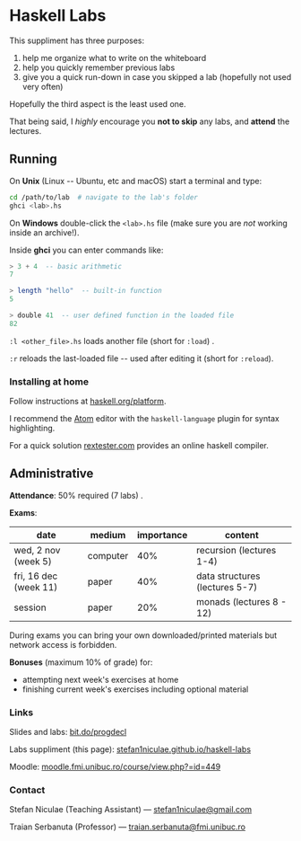 # Haskell Labs

This suppliment has three purposes:

1. help me organize what to write on the whiteboard
2. help you quickly remember previous labs
3. give you a quick run-down in case you skipped a lab (hopefully not used very often)

Hopefully the third aspect is the least used one.

That being said, I *highly* encourage you **not to skip** any labs, and **attend** the lectures.

## Running

On **Unix** (Linux -- Ubuntu, etc and macOS) start a terminal and type:

```bash
cd /path/to/lab  # navigate to the lab's folder
ghci <lab>.hs
```

On **Windows** double-click the `<lab>.hs` file (make sure you are _not_ working inside an archive!).

Inside **ghci** you can enter commands like:

```haskell
> 3 + 4  -- basic arithmetic
7

> length "hello"  -- built-in function
5

> double 41  -- user defined function in the loaded file
82
```

 `:l <other_file>.hs` loads another file  (short for `:load`) .

 `:r`  reloads the last-loaded file -- used after editing it (short for `:reload`).

### Installing at home

Follow instructions at [haskell.org/platform](https://www.haskell.org/platform/).

I recommend the [Atom](https://atom.io) editor with the `haskell-language` plugin for syntax highlighting.

For a quick solution [rextester.com](http://rextester.com/l/haskell_online_compiler) provides an online haskell compiler.



## Administrative

**Attendance**: 50% required  (7 labs) .

**Exams**:

| date                  | medium   | importance | content                        |
| --------------------- | -------- | ---------- | ------------------------------ |
| wed, 2 nov (week 5)   | computer | 40%        | recursion (lectures 1-4)       |
| fri, 16 dec (week 11) | paper    | 40%        | data structures (lectures 5-7) |
| session               | paper    | 20%        | monads (lectures 8 - 12)       |

During exams you can bring your own downloaded/printed materials but network access is forbidden.

**Bonuses** (maximum 10% of grade) for:

* attempting next week's exercises at home
* finishing current week's exercises including optional material

### Links

Slides and labs: [bit.do/progdecl](http://bit.do/progdecl)

Labs suppliment (this page): [stefan1niculae.github.io/haskell-labs](http://stefan1niculae.github.io/haskell-labs)

Moodle: [moodle.fmi.unibuc.ro/course/view.php?=id=449](moodle.fmi.unibuc.ro/course/view.php?=id=449)

### Contact

Stefan Niculae (Teaching Assistant) — stefan1niculae@gmail.com

Traian Serbanuta (Professor) — traian.serbanuta@fmi.unibuc.ro 